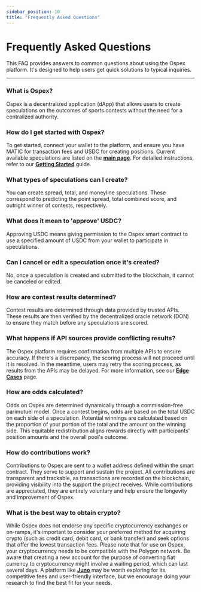 ```yaml
---
sidebar_position: 10
title: "Frequently Asked Questions"
---
```


# Frequently Asked Questions

This FAQ provides answers to common questions about using the Ospex platform. It's designed to help users get quick solutions to typical inquiries.

---

### What is Ospex?

Ospex is a decentralized application (dApp) that allows users to create speculations on the outcomes of sports contests without the need for a centralized authority.

### How do I get started with Ospex?

To get started, connect your wallet to the platform, and ensure you have MATIC for transaction fees and USDC for creating positions. Current available speculations are listed on the [**main page**](https://ospex.org). For detailed instructions, refer to our [**Getting Started**](/docs/getting-started) guide.

### What types of speculations can I create?

You can create spread, total, and moneyline speculations. These correspond to predicting the point spread, total combined score, and outright winner of contests, respectively.

### What does it mean to 'approve' USDC?

Approving USDC means giving permission to the Ospex smart contract to use a specified amount of USDC from your wallet to participate in speculations.

### Can I cancel or edit a speculation once it's created?

No, once a speculation is created and submitted to the blockchain, it cannot be canceled or edited.

### How are contest results determined?

Contest results are determined through data provided by trusted APIs. These results are then verified by the decentralized oracle network (DON) to ensure they match before any speculations are scored.

### What happens if API sources provide conflicting results?

The Ospex platform requires confirmation from multiple APIs to ensure accuracy. If there's a discrepancy, the scoring process will not proceed until it is resolved. In the meantime, users may retry the scoring process, as results from the APIs may be delayed. For more information, see our [**Edge Cases**](/docs/edge-cases) page.

### How are odds calculated?

Odds on Ospex are determined dynamically through a commission-free parimutuel model. Once a contest begins, odds are based on the total USDC on each side of a speculation. Potential winnings are calculated based on the proportion of your portion of the total and the amount on the winning side. This equitable redistribution aligns rewards directly with participants' position amounts and the overall pool's outcome.

### How do contributions work?

Contributions to Ospex are sent to a wallet address defined within the smart contract. They serve to support and sustain the project. All contributions are transparent and trackable, as transactions are recorded on the blockchain, providing visibility into the support the project receives. While contributions are appreciated, they are entirely voluntary and help ensure the longevity and improvement of Ospex.

### What is the best way to obtain crypto?

While Ospex does not endorse any specific cryptocurrency exchanges or on-ramps, it's important to consider your preferred method for acquiring crypto (such as credit card, debit card, or bank transfer) and seek options that offer the lowest transaction fees. Please note that for use on Ospex, your cryptocurrency needs to be compatible with the Polygon network. Be aware that creating a new account for the purpose of converting fiat currency to cryptocurrency might involve a waiting period, which can last several days. A platform like [**Juno**](https://juno.finance/) may be worth exploring for its competitive fees and user-friendly interface, but we encourage doing your research to find the best fit for your needs.